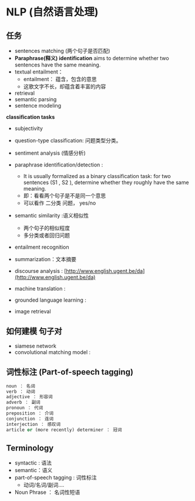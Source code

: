 # NLP (自然语言处理)



## 任务

* sentences matching (两个句子是否匹配)
* **Paraphrase(释义) identification** aims to determine whether two sentences have the same meaning.
* textual entailment：
  * entailment： 蕴含，包含的意思
  * 这歌文字不长，却蕴含着丰富的内容
* retrieval
* semantic parsing
* sentence modeling



**classification tasks**

* subjectivity
* question-type classification: 问题类型分类。


* sentiment analysis (情感分析)
* paraphrase identification/detection : 
  * It is usually formalized as a binary classification task: for two sentences (S1 , S2 ), determine whether they roughly have the same meaning.
  * 即：看看两个句子是不是同一个意思
  * 可以看作 二分类 问题， yes/no
* semantic similarity :语义相似性
  * 两个句子的相似程度
  * 多分类或者回归问题
* entailment recognition
* summarization：文本摘要
* discourse analysis : [http://www.english.ugent.be/da](http://www.english.ugent.be/da)
* machine translation : 
* grounded language learning : 
* image retrieval



## 如何建模 句子对

* siamese network
* convolutional matching model : 




## 词性标注 (Part-of-speech tagging)

```python
noun ： 名词
verb ： 动词
adjective ： 形容词
adverb ： 副词
pronoun ： 代词
preposition ： 介词
conjunction ： 连词
interjection ： 感叹词
article or (more recently) determiner ： 冠词
```






## Terminology

* syntactic : 语法
* semantic：语义
* part-of-speech tagging : 词性标注
  * 动词/名词/副词.... 
* ​Noun Phrase ： 名词性短语

